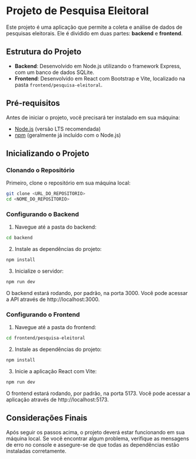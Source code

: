 # Projeto de Pesquisa Eleitoral

Este projeto é uma aplicação que permite a coleta e análise de dados de pesquisas eleitorais. Ele é dividido em duas partes: **backend** e **frontend**.

## Estrutura do Projeto

- **Backend**: Desenvolvido em Node.js utilizando o framework Express, com um banco de dados SQLite.
- **Frontend**: Desenvolvido em React com Bootstrap e Vite, localizado na pasta `frontend/pesquisa-eleitoral`.

## Pré-requisitos

Antes de iniciar o projeto, você precisará ter instalado em sua máquina:

- [Node.js](https://nodejs.org/) (versão LTS recomendada)
- [npm](https://www.npmjs.com/) (geralmente já incluído com o Node.js)

## Inicializando o Projeto

### Clonando o Repositório

Primeiro, clone o repositório em sua máquina local:

```bash
git clone <URL_DO_REPOSITORIO>
cd <NOME_DO_REPOSITORIO>
```

### Configurando o Backend

1. Navegue até a pasta do backend:
```bash
cd backend
```

2. Instale as dependências do projeto:
```bash
npm install
```

3. Inicialize o servidor:

```bash
npm run dev
```

O backend estará rodando, por padrão, na porta 3000. Você pode acessar a API através de http://localhost:3000.

### Configurando o Frontend

1. Navegue até a pasta do frontend:
```bash
cd frontend/pesquisa-eleitoral
```

2. Instale as dependências do projeto:
```bash
npm install
```

3. Inicie a aplicação React com Vite:
```bash
npm run dev
```

O frontend estará rodando, por padrão, na porta 5173. Você pode acessar a aplicação através de http://localhost:5173.

## Considerações Finais
Após seguir os passos acima, o projeto deverá estar funcionando em sua máquina local. Se você encontrar algum problema, verifique as mensagens de erro no console e assegure-se de que todas as dependências estão instaladas corretamente.